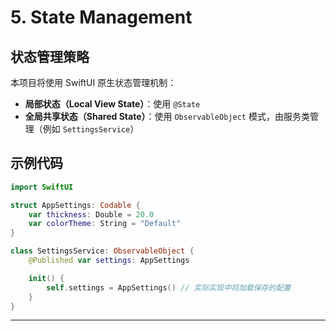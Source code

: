 # 5. State Management

## 状态管理策略

本项目将使用 SwiftUI 原生状态管理机制：

- **局部状态（Local View State）**：使用 `@State`
- **全局共享状态（Shared State）**：使用 `ObservableObject` 模式，由服务类管理（例如 `SettingsService`）

## 示例代码

```swift
import SwiftUI

struct AppSettings: Codable {
    var thickness: Double = 20.0
    var colorTheme: String = "Default"
}

class SettingsService: ObservableObject {
    @Published var settings: AppSettings

    init() {
        self.settings = AppSettings() // 实际实现中将加载保存的配置
    }
}
```

---
